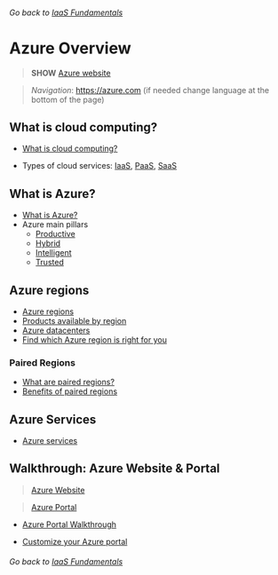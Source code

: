 ###### Go back to [IaaS Fundamentals](0-iaas-fundamentals.md#resources)

# Azure Overview

> **SHOW** [Azure website](https://azure.microsoft.com/en-us/)

> *Navigation*: https://azure.com (if needed change language at the bottom of the page)


## What is cloud computing?

* [What is cloud computing?](https://azure.microsoft.com/en-us/overview/what-is-cloud-computing/)

* Types of cloud services: [IaaS](https://azure.microsoft.com/en-us/overview/what-is-iaas/), [PaaS](https://azure.microsoft.com/en-us/overview/what-is-paas/), [SaaS](https://azure.microsoft.com/en-us/overview/what-is-saas/)


## What is Azure?

* [What is Azure?](https://azure.microsoft.com/en-us/overview/what-is-azure/) 
* Azure main pillars
  * [Productive](https://azure.microsoft.com/en-us/overview/productivity/)
  * [Hybrid](https://azure.microsoft.com/en-us/overview/hybrid-cloud/)
  * [Intelligent](https://azure.microsoft.com/en-us/overview/intelligent/)
  * [Trusted](https://azure.microsoft.com/en-us/overview/trusted-cloud/)


## Azure regions

* [Azure regions](https://azure.microsoft.com/en-us/regions/) 
* [Products available by region](https://azure.microsoft.com/en-us/regions/)
* [Azure datacenters](https://azure.microsoft.com/en-us/overview/datacenters/)
* [Find which Azure region is right for you](https://azure.microsoft.com/en-us/overview/datacenters/how-to-choose/)


### Paired Regions

* [What are paired regions?](https://docs.microsoft.com/en-us/azure/best-practices-availability-paired-regions#what-are-paired-regions)
* [Benefits of paired regions](https://docs.microsoft.com/en-us/azure/best-practices-availability-paired-regions#benefits-of-paired-regions)


## Azure Services

* [Azure services](https://docs.microsoft.com/en-us/azure/#pivot=products&panel=all) 


## Walkthrough: Azure Website & Portal

> [Azure Website](https://azure.microsoft.com) 

> [Azure Portal](https://portal.azure.com) 


* [Azure Portal Walkthrough](https://github.com/Azure/onboarding-guidance/blob/master/Portal/PortalTour101.md)

* [Customize your Azure portal](https://github.com/Azure/fta-azurefundamentals/blob/master/iaas-fundamentals/articles/website-on-iaas-http.md#customize-your-azure-portal)



###### Go back to [IaaS Fundamentals](0-iaas-fundamentals.md#delivery-guide)